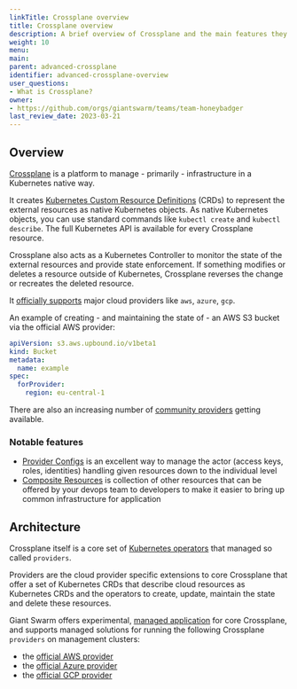 ```yaml
---
linkTitle: Crossplane overview
title: Crossplane overview
description: A brief overview of Crossplane and the main features they provide.
weight: 10
menu:
main:
parent: advanced-crossplane
identifier: advanced-crossplane-overview
user_questions:
- What is Crossplane?
owner:
- https://github.com/orgs/giantswarm/teams/team-honeybadger
last_review_date: 2023-03-21
---
```


## Overview

[Crossplane](https://www.crossplane.io/) is a platform to manage - primarily - infrastructure in a Kubernetes native way.

It creates [Kubernetes Custom Resource Definitions](https://kubernetes.io/docs/tasks/extend-kubernetes/custom-resources/custom-resource-definitions/) (CRDs)
to represent the external resources as native Kubernetes objects. As native Kubernetes objects, you can use standard commands
like `kubectl create` and `kubectl describe`. The full Kubernetes API is available for every Crossplane resource.

Crossplane also acts as a Kubernetes Controller to monitor the state of the external resources and provide state enforcement.
If something modifies or deletes a resource outside of Kubernetes, Crossplane reverses the change or recreates the deleted resource.

It [officially supports](https://marketplace.upbound.io/providers?tier=official) major cloud providers like `aws`, `azure`, `gcp`.

An example of creating - and maintaining the state of - an AWS S3 bucket via the official AWS provider:

```yaml
apiVersion: s3.aws.upbound.io/v1beta1
kind: Bucket
metadata:
  name: example
spec:
  forProvider:
    region: eu-central-1
```

There are also an increasing number of [community providers](https://marketplace.upbound.io/providers?tier=community) getting available.

### Notable features

- [Provider Configs](https://docs.crossplane.io/v1.11/concepts/providers/#configuring-providers) is an excellent way to
  manage the actor (access keys, roles, identities) handling given resources down to the individual level
- [Composite Resources](https://docs.crossplane.io/latest/concepts/composition/) is collection of other resources that can be offered by your devops team
  to developers to make it easier to bring up common infrastructure for application

## Architecture

Crossplane itself is a core set of [Kubernetes operators](https://kubernetes.io/docs/concepts/extend-kubernetes/operator/)
that managed so called `providers`.

Providers are the cloud provider specific extensions to core Crossplane that offer a set of Kubernetes CRDs that
describe cloud resources as Kubernetes CRDs and the operators to create, update, maintain the state and delete these resources.

Giant Swarm offers experimental, [managed application](https://github.com/giantswarm/crossplane/) for core Crossplane,
and supports managed solutions for running the following Crossplane `providers` on management clusters:

- the [official AWS provider](https://marketplace.upbound.io/providers/upbound/provider-aws/latest)
- the [official Azure provider](https://marketplace.upbound.io/providers/upbound/provider-azure/latest)
- the [official GCP provider](https://marketplace.upbound.io/providers/upbound/provider-gcp/latest)

